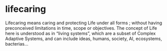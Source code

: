 # lifecaring
Lifecaring means caring and protecting Life under all forms ; without having preconceived limitations in time, scope or objectives. The concept of Life here is understood as in “living systems”, which are a subset of Complex Adaptive Systems, and can include ideas, humans, society, AI, ecosystems, bacterias…
